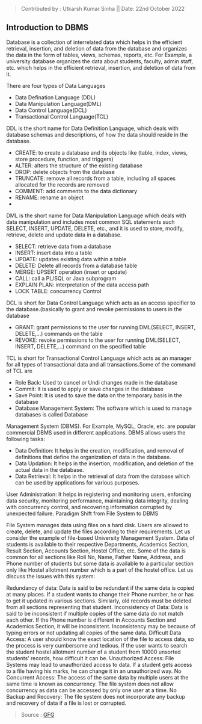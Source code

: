 > Contributed by : Utkarsh Kumar Sinha || Date: 22nd October 2022

## Introduction to DBMS

Database is a collection of interrelated data which helps in the efficient retrieval, insertion, and deletion of data from the database and organizes the data in the form of tables, views, schemas, reports, etc. For Example, a university database organizes the data about students, faculty, admin staff, etc. which helps in the efficient retrieval, insertion, and deletion of data from it.

There are four types of Data Languages

* Data Defination Language (DDL)
* Data Manipulation Language(DML)
* Data Control Language(DCL)
* Transactional Control Language(TCL)

 DDL is the short name for Data Definition Language, which deals with database schemas and descriptions, of how the data should reside in the database.

* CREATE: to create a database and its objects like (table, index, views, store procedure, function, and triggers)
* ALTER: alters the structure of the existing database
* DROP: delete objects from the database
* TRUNCATE: remove all records from a table, including all spaces allocated for the records are removed
* COMMENT: add comments to the data dictionary
* RENAME: rename an object
* 
DML is the short name for Data Manipulation Language which deals with data manipulation and includes most common SQL statements such SELECT, INSERT, UPDATE, DELETE, etc., and it is used to store, modify, retrieve, delete and update data in a database.


* SELECT: retrieve data from a database
* INSERT: insert data into a table
* UPDATE: updates existing data within a table
* DELETE: Delete all records from a database table
* MERGE: UPSERT operation (insert or update)
* CALL: call a PL/SQL or Java subprogram
* EXPLAIN PLAN: interpretation of the data access path
* LOCK TABLE: concurrency Control

DCL is short for Data Control Language which acts as an access specifier to the database.(basically to grant and revoke permissions to users in the database

* GRANT: grant permissions to the user for running DML(SELECT, INSERT, DELETE,…) commands on the table
* REVOKE: revoke permissions to the user for running DML(SELECT, INSERT, DELETE,…) command on the specified table

TCL is short for Transactional Control Language which acts as an manager for all types of transactional data and all transactions.Some of the command of TCL are

* Role Back: Used to cancel  or Undi changes made in the database 
* Commit: It is used to apply or save changes in the database
* Save Point: It is used to save the data on the temporary basis in the database
* Database Management System: The software which is used to manage databases is called Database 

Management System (DBMS). For Example, MySQL, Oracle, etc. are popular commercial DBMS used in different applications. DBMS allows users the following tasks: 

* Data Definition: It helps in the creation, modification, and removal of definitions that define the organization of data in the database. 
* Data Updation: It helps in the insertion, modification, and deletion of the actual data in the database. 
* Data Retrieval: It helps in the retrieval of data from the database which can be used by applications for various purposes. 

User Administration: It helps in registering and monitoring users, enforcing data security, monitoring performance, maintaining data integrity, dealing with concurrency control, and recovering information corrupted by unexpected failure.
Paradigm Shift from File System to DBMS

 File System manages data using files on a hard disk. Users are allowed to create, delete, and update the files according to their requirements. Let us consider the example of file-based University Management System. Data of students is available to their respective Departments, Academics Section, Result Section, Accounts Section, Hostel Office, etc. Some of the data is common for all sections like Roll No, Name, Father Name, Address, and Phone number of students but some data is available to a particular section only like Hostel allotment number which is a part of the hostel office. Let us discuss the issues with this system:

Redundancy of data: Data is said to be redundant if the same data is copied at many places. If a student wants to change their Phone number, he or has to get it updated in various sections. Similarly, old records must be deleted from all sections representing that student.
Inconsistency of Data: Data is said to be inconsistent if multiple copies of the same data do not match each other. If the Phone number is different in Accounts Section and Academics Section, it will be inconsistent. Inconsistency may be because of typing errors or not updating all copies of the same data.
Difficult Data Access: A user should know the exact location of the file to access data, so the process is very cumbersome and tedious. If the user wants to search the student hostel allotment number of a student from 10000 unsorted students’ records, how difficult it can be.
Unauthorized Access: File Systems may lead to unauthorized access to data. If a student gets access to a file having his marks, he can change it in an unauthorized way.
No Concurrent Access: The access of the same data by multiple users at the same time is known as concurrency. The file system does not allow concurrency as data can be accessed by only one user at a time.
No Backup and Recovery: The file system does not incorporate any backup and recovery of data if a file is lost or corrupted.
> Source : [GFG](https://www.geeksforgeeks.org/introduction-of-dbms-database-management-system-set-1/)